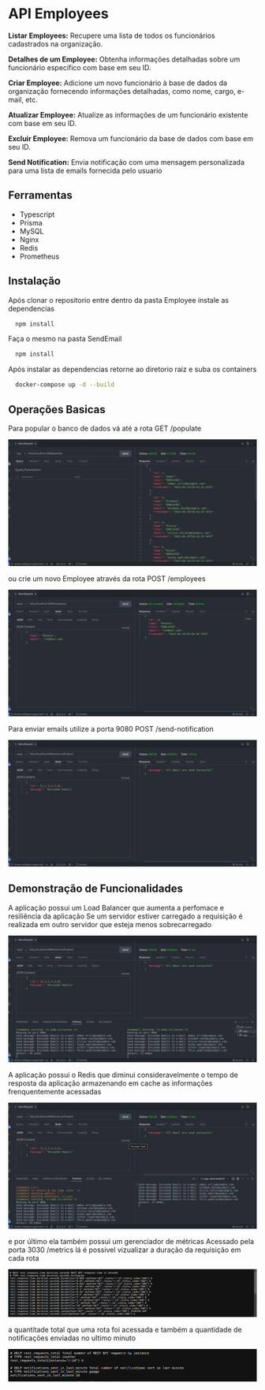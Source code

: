 
# API Employees

**Listar Employees:** Recupere uma lista de todos os funcionários cadastrados na organização.

**Detalhes de um Employee:** Obtenha informações detalhadas sobre um funcionário específico com base em seu ID.

**Criar Employee:** Adicione um novo funcionário à base de dados da organização fornecendo informações detalhadas, como nome, cargo, e-mail, etc.

**Atualizar Employee:** Atualize as informações de um funcionário existente com base em seu ID.

**Excluir Employee:** Remova um funcionário da base de dados com base em seu ID.

**Send Notification:** Envia notificação com uma mensagem personalizada para uma lista de emails fornecida pelo usuario

## Ferramentas
* Typescript
* Prisma
* MySQL
* Nginx
* Redis
* Prometheus

## Instalação

Após clonar o repositorio entre dentro da pasta Employee instale as dependencias 
```bash
  npm install 
```
Faça o mesmo na pasta SendEmail
```bash
  npm install 
```
Após instalar as dependencias retorne ao diretorio raiz e suba os containers
```bash
  docker-compose up -d --build 
```

## Operações Basicas

Para popular o banco de dados vá até a rota GET /populate

![Rota populate](imagens/PopulateRoute.png)

ou crie um novo Employee através da rota POST /employees

![Rota create](imagens/CreateRoute.png)

Para enviar emails utilize a porta 9080 POST /send-notification

![Rota send](imagens/SendRoute.png)

## Demonstração de Funcionalidades

A aplicação possui um Load Balancer que aumenta a perfomace e resiliência da aplicação
Se um servidor estiver carregado a requisição é realizada em outro servidor que esteja menos sobrecarregado

![Load Balancer](imagens/LoadBalancer.png)

A aplicação possui o Redis que diminui consideravelmente o tempo de resposta da aplicação armazenando em cache as informações frenquentemente acessadas

![Redis](imagens/Redis.png)

e por último ela também possui um gerenciador de métricas 
Acessado pela porta 3030 /metrics
lá é possivel vizualizar a duração da requisição em cada rota 

![Entrypoint response time](imagens/entrypointResponseTime.png)

a quantitade total que uma rota foi acessada e também a quantidade de notificações enviadas no ultimo minuto 

![Route acess](imagens/routeAcess.png)
